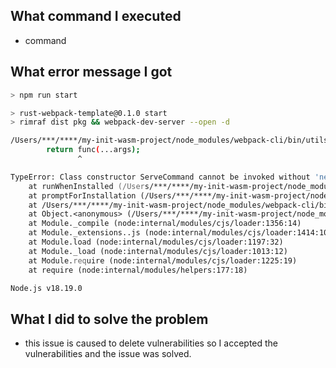 ## What command I executed
- command

## What error message I got
```zsh
> npm run start

> rust-webpack-template@0.1.0 start
> rimraf dist pkg && webpack-dev-server --open -d

/Users/***/****/my-init-wasm-project/node_modules/webpack-cli/bin/utils/prompt-command.js:46
        return func(...args);
               ^

TypeError: Class constructor ServeCommand cannot be invoked without 'new'
    at runWhenInstalled (/Users/***/****/my-init-wasm-project/node_modules/webpack-cli/bin/utils/prompt-command.js:46:9)
    at promptForInstallation (/Users/***/****/my-init-wasm-project/node_modules/webpack-cli/bin/utils/prompt-command.js:140:10)
    at /Users/***/****/my-init-wasm-project/node_modules/webpack-cli/bin/cli.js:32:43
    at Object.<anonymous> (/Users/***/****/my-init-wasm-project/node_modules/webpack-cli/bin/cli.js:366:3)
    at Module._compile (node:internal/modules/cjs/loader:1356:14)
    at Module._extensions..js (node:internal/modules/cjs/loader:1414:10)
    at Module.load (node:internal/modules/cjs/loader:1197:32)
    at Module._load (node:internal/modules/cjs/loader:1013:12)
    at Module.require (node:internal/modules/cjs/loader:1225:19)
    at require (node:internal/modules/helpers:177:18)

Node.js v18.19.0
```


## What I did to solve the problem
- this issue is caused to delete vulnerabilities so I accepted the vulnerabilities and the issue was solved.

